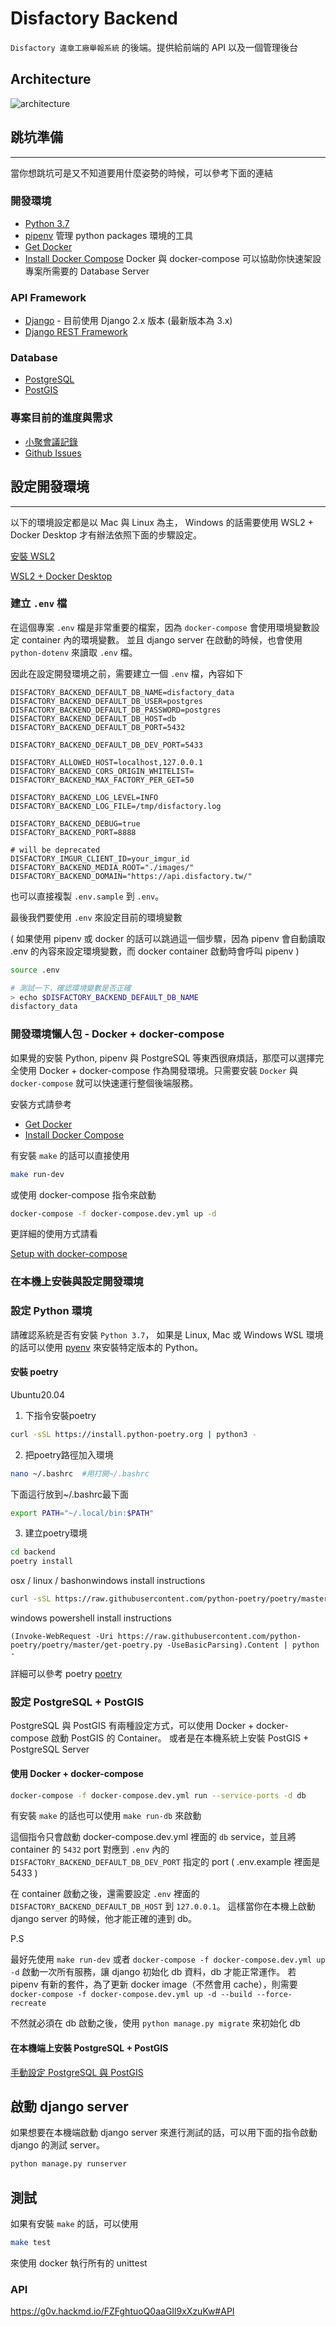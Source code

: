 # Disfactory Backend

`Disfactory 違章工廠舉報系統` 的後端。提供給前端的 API 以及一個管理後台

## Architecture

![architecture](backend.png)

## 跳坑準備

----

當你想跳坑可是又不知道要用什麼姿勢的時候，可以參考下面的連結

### 開發環境

- [Python 3.7](https://www.python.org/)
- [pipenv](https://github.com/pypa/pipenv)
管理 python packages 環境的工具
- [Get Docker](https://docs.docker.com/get-docker/)
- [Install Docker Compose](https://docs.docker.com/compose/install/)
Docker 與 docker-compose 可以協助你快速架設專案所需要的 Database Server

### API Framework

- [Django](https://docs.djangoproject.com/en/2.0/ref/contrib/admin/) - 目前使用 Django 2.x 版本 (最新版本為 3.x)
- [Django REST Framework](https://www.django-rest-framework.org/)

### Database

- [PostgreSQL](https://www.postgresql.org/)
- [PostGIS](https://postgis.net/)

### 專案目前的進度與需求

- [小聚會議記錄](https://g0v.hackmd.io/@yukaii/Disfactory/https%3A%2F%2Fg0v.hackmd.io%2FWS9yFQvmQnmVXH30QiSCjw)
- [Github Issues](https://github.com/Disfactory/Disfactory/issues)

## 設定開發環境

----

以下的環境設定都是以 Mac 與 Linux 為主，
Windows 的話需要使用 WSL2 + Docker Desktop 才有辦法依照下面的步驟設定。

[安裝 WSL2](https://docs.microsoft.com/zh-tw/windows/wsl/install-win10)

[WSL2 + Docker Desktop](https://docs.docker.com/docker-for-windows/wsl/)

### 建立 `.env` 檔

在這個專案 `.env` 檔是非常重要的檔案，因為 `docker-compose` 會使用環境變數設定 container 內的環境變數。
並且 django server 在啟動的時候，也會使用 `python-dotenv` 來讀取 `.env` 檔。

因此在設定開發環境之前，需要建立一個 `.env` 檔，內容如下

```env
DISFACTORY_BACKEND_DEFAULT_DB_NAME=disfactory_data
DISFACTORY_BACKEND_DEFAULT_DB_USER=postgres
DISFACTORY_BACKEND_DEFAULT_DB_PASSWORD=postgres
DISFACTORY_BACKEND_DEFAULT_DB_HOST=db
DISFACTORY_BACKEND_DEFAULT_DB_PORT=5432

DISFACTORY_BACKEND_DEFAULT_DB_DEV_PORT=5433

DISFACTORY_ALLOWED_HOST=localhost,127.0.0.1
DISFACTORY_BACKEND_CORS_ORIGIN_WHITELIST=
DISFACTORY_BACKEND_MAX_FACTORY_PER_GET=50

DISFACTORY_BACKEND_LOG_LEVEL=INFO
DISFACTORY_BACKEND_LOG_FILE=/tmp/disfactory.log

DISFACTORY_BACKEND_DEBUG=true
DISFACTORY_BACKEND_PORT=8888

# will be deprecated
DISFACTORY_IMGUR_CLIENT_ID=your_imgur_id
DISFACTORY_BACKEND_MEDIA_ROOT="./images/"
DISFACTORY_BACKEND_DOMAIN="https://api.disfactory.tw/"
```

也可以直接複製 `.env.sample` 到 `.env`。

最後我們要使用 `.env` 來設定目前的環境變數

( 如果使用 pipenv 或 docker 的話可以跳過這一個步驟，因為 pipenv 會自動讀取 .env 的內容來設定環境變數，而 docker container 啟動時會呼叫 pipenv )

```bash
source .env

# 測試一下，確認環境變數是否正確
> echo $DISFACTORY_BACKEND_DEFAULT_DB_NAME
disfactory_data
```

### 開發環境懶人包 - Docker + docker-compose

如果覺的安裝 Python, pipenv 與 PostgreSQL 等東西很麻煩話，那麼可以選擇完全使用 Docker + docker-compose 作為開發環境。只需要安裝 `Docker` 與 `docker-compose` 就可以快速運行整個後端服務。

安裝方式請參考

- [Get Docker](https://docs.docker.com/get-docker/)
- [Install Docker Compose](https://docs.docker.com/compose/install/)

有安裝 `make` 的話可以直接使用

```bash
make run-dev
```

或使用 docker-compose 指令來啟動

```bash
docker-compose -f docker-compose.dev.yml up -d
```

更詳細的使用方式請看

[Setup with docker-compose](docs/SETUP_COMPOSE.md)

### 在本機上安裝與設定開發環境

### 設定 Python 環境

請確認系統是否有安裝 `Python 3.7`，
如果是 Linux, Mac 或 Windows WSL 環境的話可以使用 [pyenv](https://github.com/pyenv/pyenv) 來安裝特定版本的 Python。

#### 安裝 poetry

Ubuntu20.04

1. 下指令安裝poetry
```bash
curl -sSL https://install.python-poetry.org | python3 -
```

2. 把poetry路徑加入環境
```bash
nano ~/.bashrc  #用打開~/.bashrc
```

下面這行放到~/.bashrc最下面
```bash
export PATH="~/.local/bin:$PATH"
```

3. 建立poetry環境
```bash
cd backend
poetry install
```

osx / linux / bashonwindows install instructions

```bash
curl -sSL https://raw.githubusercontent.com/python-poetry/poetry/master/get-poetry.py | python -
```

windows powershell install instructions

```
(Invoke-WebRequest -Uri https://raw.githubusercontent.com/python-poetry/poetry/master/get-poetry.py -UseBasicParsing).Content | python -
```

詳細可以參考 poetry [poetry](https://python-poetry.org/docs/)

### 設定 PostgreSQL + PostGIS

PostgreSQL 與 PostGIS 有兩種設定方式，可以使用 Docker + docker-compose 啟動 PostGIS 的 Container。
或者是在本機系統上安裝 PostGIS + PostgreSQL Server

#### 使用 Docker + docker-compose

```bash
docker-compose -f docker-compose.dev.yml run --service-ports -d db
```

有安裝 `make` 的話也可以使用 `make run-db` 來啟動

這個指令只會啟動 docker-compose.dev.yml 裡面的 `db` service，並且將 container 的 `5432` port 對應到
`.env` 內的 `DISFACTORY_BACKEND_DEFAULT_DB_DEV_PORT` 指定的 port  ( .env.example 裡面是 5433 )

在 container 啟動之後，還需要設定 `.env` 裡面的 `DISFACTORY_BACKEND_DEFAULT_DB_HOST` 到 `127.0.0.1`。
這樣當你在本機上啟動 django server 的時候，他才能正確的連到 db。

P.S

最好先使用 `make run-dev` 或者 `docker-compose -f docker-compose.dev.yml up -d`
啟動一次所有服務，讓 django 初始化 db 資料，db 才能正常運作。
若 pipenv 有新的套件，為了更新 docker image（不然會用 cache），則需要
`docker-compose -f docker-compose.dev.yml up -d --build --force-recreate`

不然就必須在 db 啟動之後，使用 `python manage.py migrate` 來初始化 db

#### 在本機端上安裝 PostgreSQL + PostGIS

[手動設定 PostgreSQL 與 PostGIS](docs/SETUP_MANUAL.md)

## 啟動 django server

如果想要在本機端啟動 django server 來進行測試的話，可以用下面的指令啟動 django 的測試 server。

```bash
python manage.py runserver
```

## 測試

如果有安裝 `make` 的話，可以使用

```bash
make test
```

來使用 docker 執行所有的 unittest

### API

<https://g0v.hackmd.io/FZFghtuoQ0aaGIl9xXzuKw#API>
